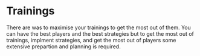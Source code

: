# Trainings

There are was to maximise your trainings to get the most out of them. You can have the best players and the best strategies but to get the most out of trainings, implment strategies, and get the most out of players some extensive prepartion and planning is required.

